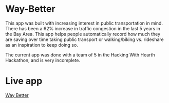 # Way-Better
  This app was built with increasing interest in public transportation in mind. There has been a 62% increase in traffic congestion in the last 5 years in the Bay Area. This app helps people automatically record how much they are saving over time taking public transport or walking/biking vs. rideshare as an inspiration to keep doing so.
  
  The current app was done with a team of 5 in the Hacking With Hearth Hackathon, and is very incomplete.


# Live app
  [Way Better](https://waybetter.herokuapp.com/)
